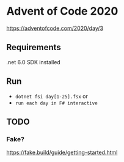 
# Advent of Code 2020
https://adventofcode.com/2020/day/3

## Requirements 
.net 6.0 SDK installed

## Run 
- `dotnet fsi day[1-25].fsx`
or
- `run each day in F# interactive`


## TODO

### Fake?
https://fake.build/guide/getting-started.html
